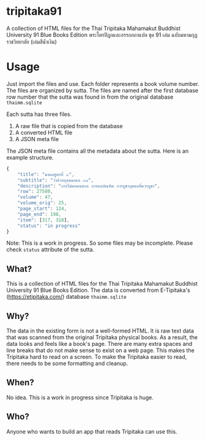 # tripitaka91
A collection of HTML files for the Thai Tripitaka Mahamakut Buddhist University 91 Blue Books Edition พระไตรปิฎกและอรรถกถาแปล ชุด 91 เล่ม ฉบับมหามกุฏราชวิทยาลัย (เล่มสีน้ำเงิน)

# Usage
Just import the files and use.  Each folder represents a book volume number. The files are organized by sutta. The files are named after the first database row number that the sutta was found in from the original database `thaimm.sqlite`

Each sutta has three files.
1. A raw file that is copied from the database
2. A converted HTML file
3. A JSON meta file

The JSON meta file contains all the metadata about the sutta. Here is an example structure.
```javascript
{
    "title": "มงคลสูตรที่ ๔",
    "subtitle": "ว่าด้วยอุดมมงคล ๓๘",
    "description": "การไม่คบคนพาล การคบบัณฑิต การบูชาบุคคลที่ควรบูชา",
    "row": 27580,
    "volume": 47,
    "volume_orig": 25,
    "page_start": 124,
    "page_end": 198,
    "item": [317, 318],
    "status": "in progress"
}
```
Note: This is a work in progress. So some files may be incomplete. Please check `status` attribute of the sutta.


## What?
This is a collection of HTML files for the Thai Tripitaka Mahamakut Buddhist University 91 Blue Books Edition. The data is converted from E-Tipitaka's (https://etipitaka.com/) database `thaimm.sqlite`

## Why?
The data in the existing form is not a well-formed HTML. It is raw text data that was scanned from the original Tripitaka physical books. As a result, the data looks and feels like a book's page. There are many extra spaces and line breaks that do not make sense to exist on a web page. This makes the Tripitaka hard to read on a screen. To make the Tripitaka easier to read, there needs to be some formatting and cleanup.

## When?
No idea. This is a work in progress since Tripitaka is huge.

## Who?
Anyone who wants to build an app that reads Tripitaka can use this.

